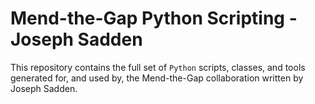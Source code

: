 # Mend-the-Gap Python Scripting - Joseph Sadden

This repository contains the full set of `Python` scripts, classes, and tools generated for, and used by, the Mend-the-Gap collaboration written by Joseph Sadden.
